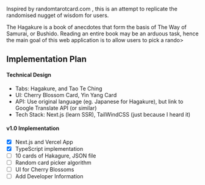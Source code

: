 Inspired by randomtarotcard.com , this is an attempt to replicate the randomised nugget of wisdom for users.

The Hagakure is a book of anecdotes that form the basis of The Way of Samurai, or Bushido.
Reading an entire book may be an arduous task, hence the main goal of this web application is to allow users to pick a rando>

## Implementation Plan
#### Technical Design
- Tabs: Hagakure, and Tao Te Ching
- UI: Cherry Blossom Card, Yin Yang Card
- API: Use original language (eg. Japanese for Hagakure), but link to Google Translate API (or similar)
- Tech Stack: Next.js (learn SSR), TailWindCSS (just because I heard it)

#### v1.0 Implementation
- [x] Next.js and Vercel App
- [x] TypeScript implementation
- [ ] 10 cards of Hakagure, JSON file
- [ ] Random card picker algorithm
- [ ] UI for Cherry Blossoms
- [ ] Add Developer Information
